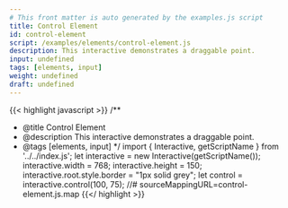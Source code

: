 ```yaml
---
# This front matter is auto generated by the examples.js script
title: Control Element
id: control-element
script: /examples/elements/control-element.js
description: This interactive demonstrates a draggable point.
input: undefined
tags: [elements, input]
weight: undefined
draft: undefined
---
```


{{< highlight javascript >}}
/**
* @title Control Element
* @description This interactive demonstrates a draggable point.
* @tags [elements, input]
*/
import { Interactive, getScriptName } from '../../index.js';
let interactive = new Interactive(getScriptName());
interactive.width = 768;
interactive.height = 150;
interactive.root.style.border = "1px solid grey";
let control = interactive.control(100, 75);
//# sourceMappingURL=control-element.js.map
{{</ highlight >}}

